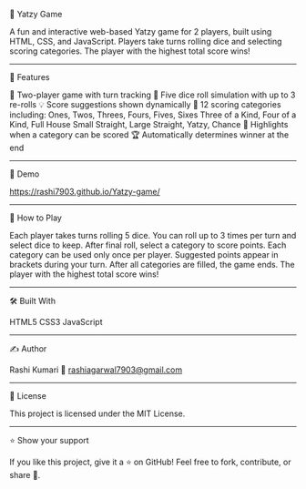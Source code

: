 🎲 Yatzy Game

A fun and interactive web-based Yatzy game for 2 players, built using HTML, CSS, and JavaScript. Players take turns rolling dice and selecting scoring categories. The player with the highest total score wins!

-----------------------------------------------------------------------------------------------------------------------------------------------------------------------------------------------------------------

📌 Features

🎯 Two-player game with turn tracking
🎲 Five dice roll simulation with up to 3 re-rolls
💡 Score suggestions shown dynamically
🧠 12 scoring categories including:
Ones, Twos, Threes, Fours, Fives, Sixes
Three of a Kind, Four of a Kind, Full House
Small Straight, Large Straight, Yatzy, Chance
🎉 Highlights when a category can be scored
🏆 Automatically determines winner at the end

-----------------------------------------------------------------------------------------------------------------------------------------------------------------------------------------------------------------

🚀 Demo

https://rashi7903.github.io/Yatzy-game/

-----------------------------------------------------------------------------------------------------------------------------------------------------------------------------------------------------------------

🚀 How to Play

Each player takes turns rolling 5 dice.
You can roll up to 3 times per turn and select dice to keep.
After final roll, select a category to score points.
Each category can be used only once per player.
Suggested points appear in brackets during your turn.
After all categories are filled, the game ends.
The player with the highest total score wins!

----------------------------------------------------------------------------------------------------------------------------------------------------------------------------------------------------------------

🛠️ Built With

HTML5
CSS3
JavaScript

----------------------------------------------------------------------------------------------------------------------------------------------------------------------------------------------------------------

✍️ Author

Rashi Kumari 📧 rashiagarwal7903@gmail.com

-----------------------------------------------------------------------------------------------------------------------------------------------------------------------------------------------------------------

📜 License

This project is licensed under the MIT License.

----------------------------------------------------------------------------------------------------------------------------------------------------------------------------------------------------------------

⭐️ Show your support

If you like this project, give it a ⭐️ on GitHub! Feel free to fork, contribute, or share 🚀.

